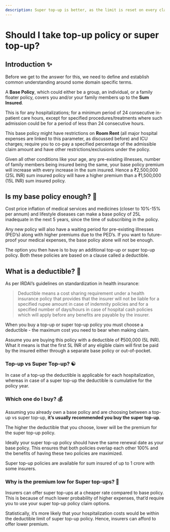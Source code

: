 ```yaml
---
description: Super top-up is better, as the limit is reset on every claim. While for top-up, it’s per policy year
---
```


# Should I take top-up policy or super top-up?

## Introduction ✨

Before we get to the answer for this, we need to define and establish common understanding around some domain specific terms.

A **Base Policy**, which could either be a group, an individual, or a family floater policy, covers you and/or your family members up to the **Sum Insured**.

This is for any hospitalizations; for a minimum period of 24 consecutive in-patient care hours, except for specified procedures/treatments where such admission could be for a period of less than 24 consecutive hours.

This base policy might have restrictions on **Room Rent** (all major hospital expenses are linked to this parameter, as discussed before) and ICU charges; require you to co-pay a specified percentage of the admissible claim amount and have other restrictions/exclusions under the policy.

Given all other conditions like your age, any pre-existing illnesses, number of family members being insured being the same, your base policy premium will increase with every increase in the sum insured. Hence a ₹2,500,000 (25L INR) sum insured policy will have a higher premium than a ₹1,500,000 (15L INR) sum insured policy.

## Is my base policy enough? 🤔

Cost price inflation of medical services and medicines (closer to 10%-15% per annum) and lifestyle diseases can make a base policy of 25L inadequate in the next 5 years, since the time of subscribing in the policy.

Any new policy will also have a waiting period for pre-existing illnesses (PED’s) along with higher premiums due to the PED’s. If you want to future-proof your medical expenses, the base policy alone will not be enough.

The option you then have is to buy an additional top-up or super top-up policy. Both these policies are based on a clause called a deductible.

## What is a deductible? 🌵

As per IRDAI’s guidelines on standardization in health insurance:

> Deductible means a cost sharing requirement under a health insurance policy that provides that the insurer will not be liable for a specified rupee amount in case of indemnity policies and for a specified number of days/hours in case of hospital cash policies which will apply before any benefits are payable by the insurer.

When you buy a top-up or super top-up policy you must choose a deductible - the maximum cost you need to bear when making claim.

Assume you are buying this policy with a deductible of ₹500,000 (5L INR). What it means is that the first 5L INR of any eligible claim will first be paid by the insured either through a separate base policy or out-of-pocket.

### Top-up vs Super Top-up? ☯️ <a id="Top-up-vs-Super-Top-up-"></a>

In case of a top-up the deductible is applicable for each hospitalization, whereas in case of a super top-up the deductible is cumulative for the policy year.

### Which one do I buy? 💰 <a id="Which-one-do-I-buy-"></a>

Assuming you already own a base policy and are choosing between a top-up vs super top-up, **it’s usually recommended you buy the super top-up**.

The higher the deductible that you choose, lower will be the premium for the super top-up policy.

Ideally your super top-up policy should have the same renewal date as your base policy. This ensures that both policies overlap each other 100% and the benefits of having these two policies are maximized.

Super top-up policies are available for sum insured of up to 1 crore with some insurers.

### Why is the premium low for Super top-ups? 🐤 <a id="Why-is-the-Premium-Low-for-Super-Top-ups-"></a>

Insurers can offer super top-ups at a cheaper rate compared to base policy. This is because of much lower probability of higher expenses, that’d require you to use your super top-up policy claim options.

Statistically, it’s more likely that your hospitalization costs would be within the deductible limit of super top-up policy. Hence, insurers can afford to offer lower premium.
